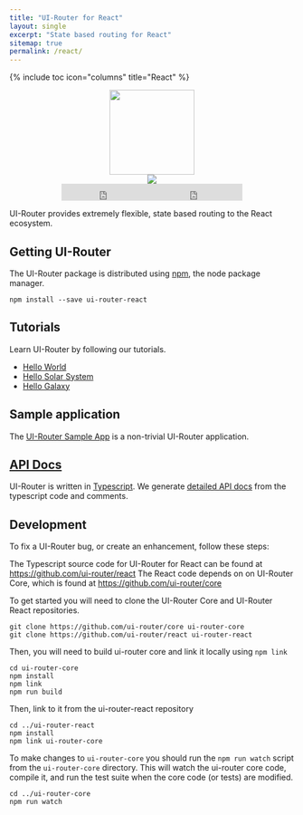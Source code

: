 ```yaml
---
title: "UI-Router for React"
layout: single
excerpt: "State based routing for React"
sitemap: true
permalink: /react/
---
```


{% include toc icon="columns" title="React" %}

<center>
<img src="/images/logos/react.png" width="150">
<br /><img src="https://img.shields.io/npm/v/@uirouter/react.svg?label=@uirouter/react&maxAge=3600">
<br /><iframe style="display: inline-block;" src="https://ghbtns.com/github-btn.html?user=ui-router&repo=react&type=fork&count=true&size=large" frameborder="0" scrolling="0" width="160px" height="30px"></iframe><iframe style="display: inline-block;" src="https://ghbtns.com/github-btn.html?user=ui-router&repo=react&type=star&count=true&size=large" frameborder="0" scrolling="0" width="160px" height="30px"></iframe>
</center>

UI-Router provides extremely flexible, state based routing to the React ecosystem.

## Getting UI-Router

The UI-Router package is distributed using [npm](https://www.npmjs.com/), the node package manager.

```
npm install --save ui-router-react
```

## Tutorials

Learn UI-Router by following our tutorials.

- [Hello World](/react/tutorial/helloworld)
- [Hello Solar System](/react/tutorial/hellosolarsystem)
- [Hello Galaxy](/react/tutorial/hellogalaxy)

## Sample application

The [UI-Router Sample App](/resources/sampleapp) is a non-trivial UI-Router application.

## [API Docs](/react/docs/latest)

UI-Router is written in [Typescript](typescriptlang.org).
We generate [detailed API docs](/react/docs/latest) from the typescript code and comments.

## Development

To fix a UI-Router bug, or create an enhancement, follow these steps:

The Typescript source code for UI-Router for React can be found at <https://github.com/ui-router/react>
The React code depends on on UI-Router Core, which is found at <https://github.com/ui-router/core>

To get started you will need to clone the UI-Router Core and UI-Router React repositories.

```
git clone https://github.com/ui-router/core ui-router-core
git clone https://github.com/ui-router/react ui-router-react
```

Then, you will need to build ui-router core and link it locally using `npm link`

```
cd ui-router-core
npm install
npm link
npm run build
```

Then, link to it from the ui-router-react repository

```
cd ../ui-router-react
npm install
npm link ui-router-core
```

To make changes to `ui-router-core` you should run the `npm run watch` script from the `ui-router-core` directory.
This will watch the ui-router core code, compile it, and run the test suite when the core code (or tests) are modified.

```
cd ../ui-router-core
npm run watch
```

